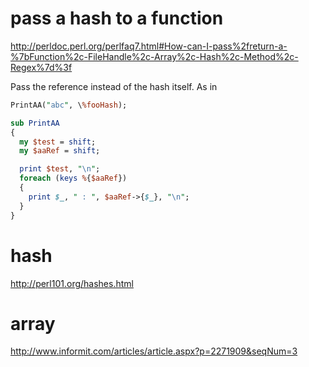 # pass a hash to a function

http://perldoc.perl.org/perlfaq7.html#How-can-I-pass%2freturn-a-%7bFunction%2c-FileHandle%2c-Array%2c-Hash%2c-Method%2c-Regex%7d%3f

Pass the reference instead of the hash itself. As in
```perl
PrintAA("abc", \%fooHash);

sub PrintAA
{
  my $test = shift;
  my $aaRef = shift;

  print $test, "\n";
  foreach (keys %{$aaRef})
  {
    print $_, " : ", $aaRef->{$_}, "\n";
  }
}
```

# hash

http://perl101.org/hashes.html

# array

http://www.informit.com/articles/article.aspx?p=2271909&seqNum=3

